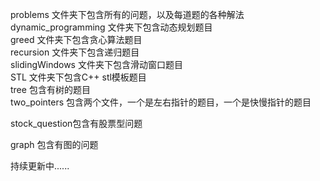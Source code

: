problems 文件夹下包含所有的问题，以及每道题的各种解法  
dynamic_programming 文件夹下包含动态规划题目  
greed 文件夹下包含贪心算法题目  
recursion 文件夹下包含递归题目  
slidingWindows 文件夹下包含滑动窗口题目  
STL 文件夹下包含C++ stl模板题目  
tree 包含有树的题目  
two_pointers 包含两个文件，一个是左右指针的题目，一个是快慢指针的题目  

stock_question包含有股票型问题

graph 包含有图的问题

持续更新中......